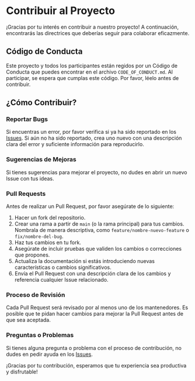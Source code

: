 # Contribuir al Proyecto

¡Gracias por tu interés en contribuir a nuestro proyecto! A continuación, encontrarás las directrices que deberías seguir para colaborar eficazmente.

## Código de Conducta

Este proyecto y todos los participantes están regidos por un Código de Conducta que puedes encontrar en el archivo `CODE_OF_CONDUCT.md`. Al participar, se espera que cumplas este código. Por favor, léelo antes de contribuir.

## ¿Cómo Contribuir?

### Reportar Bugs

Si encuentras un error, por favor verifica si ya ha sido reportado en los [Issues](https://github.com/maxisidler/tech-hub-project/new/main). Si aún no ha sido reportado, crea uno nuevo con una descripción clara del error y suficiente información para reproducirlo.

### Sugerencias de Mejoras

Si tienes sugerencias para mejorar el proyecto, no dudes en abrir un nuevo Issue con tus ideas.

### Pull Requests

Antes de realizar un Pull Request, por favor asegúrate de lo siguiente:

1. Hacer un fork del repositorio.
2. Crear una rama a partir de `main` (o la rama principal) para tus cambios. Nombrala de manera descriptiva, como `feature/nombre-nuevo-feature` o `fix/nombre-del-bug`.
3. Haz tus cambios en tu fork.
4. Asegúrate de incluir pruebas que validen los cambios o correcciones que propones.
5. Actualiza la documentación si estás introduciendo nuevas características o cambios significativos.
6. Envía el Pull Request con una descripción clara de los cambios y referencia cualquier Issue relacionado.

### Proceso de Revisión

Cada Pull Request será revisado por al menos uno de los mantenedores. Es posible que te pidan hacer cambios para mejorar la Pull Request antes de que sea aceptada.

### Preguntas o Problemas

Si tienes alguna pregunta o problema con el proceso de contribución, no dudes en pedir ayuda en los [Issues](https://github.com/maxisidler/tech-hub-project/new/main).

¡Gracias por tu contribución, esperamos que tu experiencia sea productiva y disfrutable!
